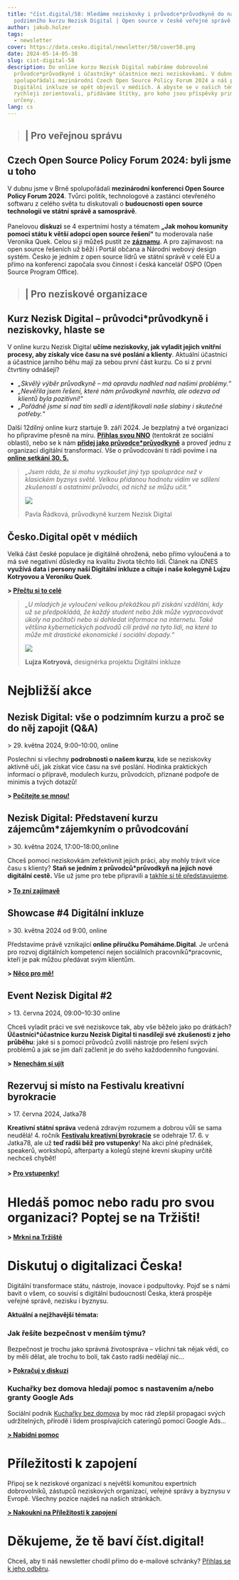 ```yaml
---
title: "číst.digital/58: Hledáme neziskovky i průvodce*průvodkyně do našeho
  podzimního kurzu Nezisk Digital | Open source v české veřejné správě boduje "
author: jakub.holzer
tags:
  - newsletter
cover: https://data.cesko.digital/newsletter/58/cover58.png
date: 2024-05-14-05-38
slug: cist-digital-58
description: Do online kurzu Nezisk Digital nabíráme dobrovolné
  průvodce*průvodkyně i účastníky* účastnice mezi neziskovkami. V dubnu jsme
  spolupořádali mezinárodní Czech Open Source Policy Forum 2024 a náš projekt
  Digitální inkluze se opět objevil v médiích. A abyste se v našich tématech
  rychleji zorientovali, přidáváme štítky, pro koho jsou příspěvky primárně
  určeny.
lang: cs
---
```

> ## \| Pro veřejnou správu

## Czech Open Source Policy Forum 2024: byli jsme u toho

V dubnu jsme v Brně spolupořádali **mezinárodní konferenci Open Source Policy Forum 2024**. Tvůrci politik, technologové a zastánci otevřeného softwaru z celého světa tu diskutovali o **budoucnosti open source technologií ve státní správě a samosprávě**.\
\
Panelovou **diskuzi** se 4 expertními hosty a tématem **„Jak mohou komunity pomoci státu k větší adopci open source řešení“** tu moderovala naše Veronika Quek. Celou si ji můžeš pustit ze **[záznamu](https://www.youtube.com/live/5wVKoQsu-Zo?feature=shared&t=22222)**. A pro zajímavost: na open source řešeních už běží i Portál občana a Národní webový design systém. Česko je jedním z open source lídrů ve státní správě v celé EU a přímo na konferenci započala svou činnost i česká kancelář OSPO (Open Source Program Office).

> ## \|﻿ Pro neziskové organizace

## Kurz Nezisk Digital – průvodci*průvodkyně i neziskovky, hlaste se

V online kurzu Nezisk Digital **učíme neziskovky, jak vyladit jejich vnitřní procesy, aby získaly více času na své poslání a klienty**. Aktuální účastníci a účastnice jarního běhu mají za sebou první část kurzu. Co si z první čtvrtiny odnášejí?

* *„Skvělý výběr průvodkyně – má opravdu nadhled nad našimi problémy.“*
* *„Nevěřila jsem řešení, které nám průvodkyně navrhla, ale odezva od klientů byla pozitivní!“*
* *„Pořádně jsme si nad tím sedli a identifikovali naše slabiny i skutečné potřeby.“*

Další 12dílný online kurz startuje 9. září 2024. Je bezplatný a tvé organizaci ho připravíme přesně na míru. **[Přihlas svou NNO](https://airtable.com/appBMJcLnBva02IEy/shrlymCJWH9WCdGRq)** (tentokrát ze sociální oblasti), nebo se k nám **[přidej jako průvodce*průvodkyně](https://app.cesko.digital/opportunities/recP8PO9DhSXwERTr)** a proveď jednu z organizací digitální transformací. Vše o průvodcování ti rádi povíme i na **[online setkání 30. 5.](https://app.cesko.digital/events/predstaveni-kurzu-nezisk-digital-mentorum)**

> *„Jsem ráda, že si mohu vyzkoušet jiný typ spolupráce než v klasickém byznys světě. Velkou přidanou hodnotu vidím ve sdílení zkušeností s ostatními průvodci, od nichž se můžu učit.“*
>
> ![](https://data.cesko.digital/newsletter/58/pavla-radkova.png)
>
> Pavla Řádková, průvodkyně kurzem Nezisk Digital

## **Česko.Digital opět v médiích**

Velká část české populace je digitálně ohrožená, nebo přímo vyloučená a to má své negativní důsledky na kvalitu života těchto lidí. Článek na iDNES **využívá data i persony naší Digitální inkluze a cituje i naše kolegyně Lujzu Kotryovou a Veroniku Quek**.

**\> [Přečtu si to celé](https://www.idnes.cz/zpravy/domaci/digitalni-gramotnost-cesi-problemy-datove-schranky-bankovni-identita.A240416_103232_domaci_nema)**

> *„U mladých je vyloučení velkou překážkou při získání vzdělání, kdy už se předpokládá, že každý student nebo žák může vypracovávat úkoly na počítači nebo si dohledat informace na internetu. Také většina kybernetických podvodů cílí právě na tyto lidi, na které to může mít drastické ekonomické i sociální dopady.“*
>
> ![](https://data.cesko.digital/newsletter/58/lujza-kotryova.png)
>
> **Lujza Kotryová,** designérka projektu Digitální inkluze

# Nejbližší akce

## Nezisk Digital: vše o podzimním kurzu a proč se do něj zapojit (Q&A)

\> 29. května 2024, 9:00–10:00, online

Poslechni si všechny **podrobnosti o našem kurzu**, kde se neziskovky aktivně učí, jak získat více času na své poslání. Hodinka praktických informací o přípravě, modulech kurzu, průvodcích, přiznané podpoře de minimis a tvých dotazů!

**\>﻿ [Počítejte se mnou!](https://app.cesko.digital/events/nezisk-digital-podzimni-kurz-QA)**

## Nezisk Digital: Představení kurzu zájemcům*zájemkyním o průvodcování

\> 30. května 2024, 17:00–18:00,online 

Chceš pomoci neziskovkám zefektivnit jejich práci, aby mohly trávit více času s klienty? **Staň se jedním z průvodců*průvodkyň na jejich nové digitální cestě.** Vše už jsme pro tebe připravili a [takhle si tě představujeme](https://app.cesko.digital/opportunities/recP8PO9DhSXwERTr).\
\
**\>﻿ [To zní zajímavě](https://app.cesko.digital/events/predstaveni-kurzu-nezisk-digital-mentorum)**

## Showcase #4 Digitální inkluze

\> 30. května 2024 od 9:00, online

Představíme právě vznikající **online příručku Pomáháme.Digital**. Je určená pro rozvoj digitálních kompetencí nejen sociálních pracovníků*pracovnic, kteří je pak můžou předávat svým klientům.

**\>﻿ [Něco pro mě!](https://app.cesko.digital/events/showcase-digitalni-inkluze-4)** 

## Event Nezisk Digital #2

\> 13. června 2024, 09:00–10:30 online  

Chceš vyladit práci ve své neziskovce tak, aby vše běželo jako po drátkách? **Účastníci*účastnice kurzu Nezisk Digital ti nasdílejí své zkušenosti z jeho průběhu**: jaké si s pomocí průvodců zvolili nástroje pro řešení svých problémů a jak se jim daří začlenit je do svého každodenního fungování.

**\>**﻿ **[Nenechám si ujít](https://app.cesko.digital/events/event-nezisk-digital-24-2)**

## Rezervuj si místo na Festivalu kreativní byrokracie 

\> 1﻿7. června 2024, Jatka78

**Kreativní státní správa** vedená zdravým rozumem a dobrou vůlí se sama neudělá! 4. ročník **[Festivalu kreativní byrokracie](https://creativebureaucracy.cz/)** se odehraje 17. 6. v Jatka78, ale už **teď radši běž pro vstupenky**! Na akci plné přednášek, speakerů, workshopů, afterparty a kolegů stejné krevní skupiny určitě nechceš chybět!\
\
**\>﻿ [Pro vstupenky!](https://connect.boomevents.org/cs/event/1013b185-03c0-43ee-bee9-fadfeb47b380/order)**

# Hledáš pomoc nebo radu pro svou organizaci? Poptej se na Tržišti!

**\> [M﻿rkni na Tržiště](https://diskutuj.digital/c/trziste/5)**

# Diskutuj o digitalizaci Česka!

Digitální transformace státu, nástroje, inovace i podpultovky. Pojď se s námi bavit o všem, co souvisí s digitální budoucností Česka, která prospěje veřejné správě, nezisku i byznysu.

**Aktuální a nejžhavější témata:**

### Jak řešíte bezpečnost v menším týmu?

Bezpečnost je trochu jako správná životospráva – všichni tak nějak vědí, co by měli dělat, ale trochu to bolí, tak často radši nedělají nic...

**\> [Pokračuj v diskuzi](https://diskutuj.digital/t/jak-resite-bezpecnost-v-mensim-tymu/378)**

### Kuchařky bez domova hledají pomoc s nastavením a/nebo granty Google Ads

Sociální podnik [Kuchařky bez domova](https://kucharkybezdomova.org/) by moc rád zlepšil propagaci svých udržitelných, přírodě i lidem prospívajících cateringů pomocí Google Ads...

**[\> ﻿Nabídni pomoc](https://diskutuj.digital/t/uzitecne-tipy-od-daly-musila-pro-praci-s-notion/350/1)**

# Příležitosti k zapojení

Připoj se k neziskové organizaci s největší komunitou expertních dobrovolníků, zástupců neziskových organizací, veřejné správy a byznysu v Evropě. Všechny pozice najdeš na našich stránkách.

**[\> Nakoukni na Příležitosti k zapojení](https://app.cesko.digital/opportunities)**

# Děkujeme, že tě baví číst.digital!

C﻿hceš, aby ti náš newsletter chodil přímo do e-mailové schránky? [Přihlas se k jeho odběru](https://ceskodigital.ecomailapp.cz/public/form/6-3fdfd544852ed7431aa64f3b9481afb9).